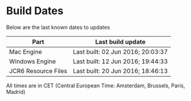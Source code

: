 # Build Dates

Below are the last known dates to updates

Part | Last build update
-----|-----
Mac Engine | Last built: 02 Jun 2016; 20:03:37
Windows Engine | Last built: 12 Jun 2016; 19:44:33
JCR6 Resource Files | Last built: 20 Jun 2016; 18:46:13
All times are in CET (Central European Time: Amsterdam, Brussels, Paris, Madrid)



